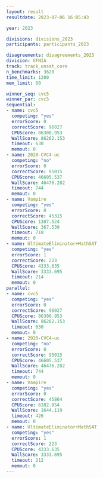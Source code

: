 ```yaml
---
layout: result
resultdate: 2023-07-06 16:05:43

year: 2023

divisions: divisions_2023
participants: participants_2023

disagreements: disagreements_2023
division: UFNIA
track: track_unsat_core
n_benchmarks: 3620
time_limit: 1200
mem_limit: 60

winner_seq: cvc5
winner_par: cvc5
sequential:
- name: cvc5
  competing: "yes"
  errorScore: 0
  correctScore: 96027
  CPUScore: 86300.953
  WallScore: 86262.153
  timeout: 630
  memout: 0
- name: 2020-CVC4-uc
  competing: "no"
  errorScore: 0
  correctScore: 95015
  CPUScore: 46605.537
  WallScore: 46476.282
  timeout: 744
  memout: 0
- name: Vampire
  competing: "yes"
  errorScore: 0
  correctScore: 45315
  CPUScore: 1307.524
  WallScore: 367.539
  timeout: 718
  memout: 0
- name: UltimateEliminator+MathSAT
  competing: "yes"
  errorScore: 1
  correctScore: 223
  CPUScore: 4333.635
  WallScore: 3333.695
  timeout: 214
  memout: 0
parallel:
- name: cvc5
  competing: "yes"
  errorScore: 0
  correctScore: 96027
  CPUScore: 86300.953
  WallScore: 86262.153
  timeout: 630
  memout: 0
- name: 2020-CVC4-uc
  competing: "no"
  errorScore: 0
  correctScore: 95015
  CPUScore: 46605.537
  WallScore: 46476.282
  timeout: 744
  memout: 0
- name: Vampire
  competing: "yes"
  errorScore: 0
  correctScore: 45864
  CPUScore: 6382.954
  WallScore: 1644.119
  timeout: 426
  memout: 0
- name: UltimateEliminator+MathSAT
  competing: "yes"
  errorScore: 1
  correctScore: 223
  CPUScore: 4333.635
  WallScore: 3333.695
  timeout: 212
  memout: 0
---
```

